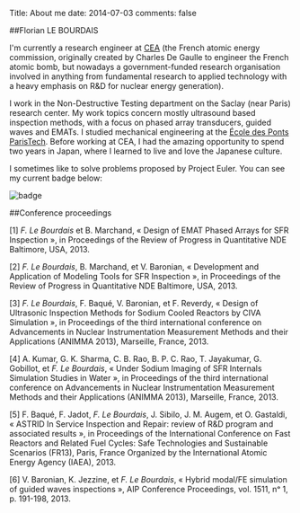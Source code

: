 Title: About me
date: 2014-07-03
comments: false

##Florian LE BOURDAIS

I'm currently a research engineer at [CEA](http://www.cea.fr/english-portal) (the French atomic energy commission, originally created by Charles De Gaulle to engineer the French atomic bomb, but nowadays a government-funded research organisation involved in anything from fundamental research to applied technology with a heavy emphasis on R&D for nuclear energy generation).

I work in the Non-Destructive Testing department on the Saclay (near Paris) research center. My work topics concern mostly ultrasound based inspection methods, with a focus on phased array transducers, guided waves and EMATs. I studied mechanical engineering at the [École des Ponts ParisTech](http://www.enpc.fr/). Before working at CEA, I had the amazing opportunity to spend two years in Japan, where I learned to live and love the Japanese culture.

I sometimes like to solve problems proposed by Project Euler. You can see my current badge below:

![badge](https://projecteuler.net/profile/furothesof.png)

##Conference proceedings

[1] *F. Le Bourdais* et B. Marchand, « Design of EMAT Phased Arrays for SFR Inspection », in Proceedings of the Review of Progress in Quantitative NDE Baltimore, USA, 2013.

[2] *F. Le Bourdais*, B. Marchand, et V. Baronian, « Development and Application of Modeling Tools for SFR Inspection », in Proceedings of the Review of Progress in Quantitative NDE Baltimore, USA, 2013.

[3] *F. Le Bourdais*, F. Baqué, V. Baronian, et F. Reverdy, « Design of Ultrasonic Inspection Methods for Sodium Cooled Reactors by CIVA Simulation », in Proceedings of the third international conference on Advancements in Nuclear Instrumentation Measurement Methods and their Applications (ANIMMA 2013), Marseille, France, 2013.

[4] A. Kumar, G. K. Sharma, C. B. Rao, B. P. C. Rao, T. Jayakumar, G. Gobillot, et *F. Le Bourdais*, « Under Sodium Imaging of SFR Internals Simulation Studies in Water », in Proceedings of the third international conference on Advancements in Nuclear Instrumentation Measurement Methods and their Applications (ANIMMA 2013), Marseille, France, 2013.

[5] F. Baqué, F. Jadot, *F. Le Bourdais*, J. Sibilo, J. M. Augem, et O. Gastaldi, « ASTRID In Service Inspection and Repair: review of R&D program and associated results », in Proceedings of the International Conference on Fast Reactors and Related Fuel Cycles: Safe Technologies and Sustainable Scenarios (FR13), Paris, France Organized by the International Atomic Energy Agency (IAEA), 2013.

[6] V. Baronian, K. Jezzine, et *F. Le Bourdais*, « Hybrid modal/FE simulation of guided waves inspections », AIP Conference Proceedings, vol. 1511, nᵒ 1, p. 191-198, 2013.
